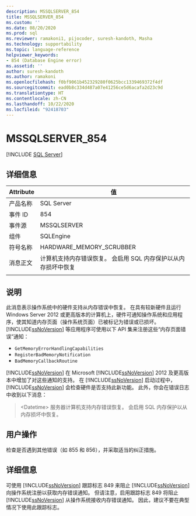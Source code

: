 ```yaml
---
description: MSSQLSERVER_854
title: MSSQLSERVER_854
ms.custom: ''
ms.date: 08/20/2020
ms.prod: sql
ms.reviewer: ramakoni1, pijocoder, suresh-kandoth, Masha
ms.technology: supportability
ms.topic: language-reference
helpviewer_keywords:
- 854 (Database Engine error)
ms.assetid: ''
author: suresh-kandoth
ms.author: ramakoni
ms.openlocfilehash: f0bf9061b452329280f0625bcc1339469372f4df
ms.sourcegitcommit: ead0b8c334d487a07e41256ce5d6acafa2d23c9d
ms.translationtype: HT
ms.contentlocale: zh-CN
ms.lasthandoff: 10/22/2020
ms.locfileid: "92418703"
---
```

# <a name="mssqlserver_854"></a>MSSQLSERVER_854
 [!INCLUDE [SQL Server](../../includes/applies-to-version/sqlserver.md)]

## <a name="details"></a>详细信息

|Attribute|值|
|---|---|
|产品名称|SQL Server|
|事件 ID|854|
|事件源|MSSQLSERVER|
|组件|SQLEngine|
|符号名称|HARDWARE_MEMORY_SCRUBBER|
|消息正文|计算机支持内存错误恢复。 会启用 SQL 内存保护以从内存损坏中恢复|
||

## <a name="explanation"></a>说明

此消息表示操作系统中的硬件支持从内存错误中恢复。 在具有较新硬件且运行 Windows Server 2012 或更高版本的计算机上，硬件可通知操作系统和应用程序，使其知道内存页面（操作系统页面）已被标记为错误或已损坏。 [!INCLUDE[ssNoVersion](../../includes/ssnoversion-md.md)] 等应用程序可使用以下 API 集来注册这些“内存页面错误”通知：

- `GetMemoryErrorHandlingCapabilities`
- `RegisterBadMemoryNotification`
- `BadMemoryCallbackRoutine`

[!INCLUDE[ssNoVersion](../../includes/ssnoversion-md.md)] 在 Microsoft [!INCLUDE[ssNoVersion](../../includes/ssnoversion-md.md)] 2012 及更高版本中增加了对这些通知的支持。 在 [!INCLUDE[ssNoVersion](../../includes/ssnoversion-md.md)] 启动过程中，[!INCLUDE[ssNoVersion](../../includes/ssnoversion-md.md)] 会检查硬件是否支持此新功能。 此外，你会在错误日志中收到以下消息：

> \<Datetime> 服务器计算机支持内存错误恢复。 会启用 SQL 内存保护以从内存损坏中恢复。

## <a name="user-action"></a>用户操作

检查是否遇到其他错误（如 855 和 856），并采取适当的纠正措施。

## <a name="more-information"></a>详细信息

可使用 [!INCLUDE[ssNoVersion](../../includes/ssnoversion-md.md)] 跟踪标志 849 来阻止 [!INCLUDE[ssNoVersion](../../includes/ssnoversion-md.md)] 向操作系统注册以获取内存错误通知。 但请注意，启用跟踪标志 849 将阻止 [!INCLUDE[ssNoVersion](../../includes/ssnoversion-md.md)] 从操作系统接收内存错误通知。 因此，建议不要在典型情况下使用此跟踪标志。
